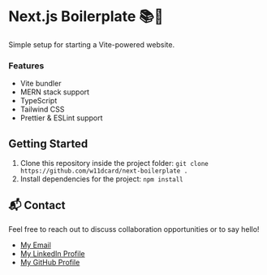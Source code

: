 # Next.js Boilerplate 📚🚀

Simple setup for starting a Vite-powered website.

### Features

- Vite bundler
- MERN stack support
- TypeScript
- Tailwind CSS
- Prettier & ESLint support

## Getting Started

1. Clone this repository inside the project folder: `git clone https://github.com/w11dcard/next-boilerplate .`
2. Install dependencies for the project: `npm install`

## 📬 Contact

Feel free to reach out to discuss collaboration opportunities or to say hello!

- [My Email](mailto:matheus.felipe.19rt@gmail.com)
- [My LinkedIn Profile](https://www.linkedin.com/in/matheus-mortari-19rt/)
- [My GitHub Profile](https://github.com/w11dcard)
